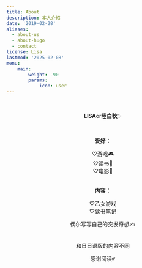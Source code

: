 ```yaml
---
title: About
description: 本人介紹
date: '2019-02-28'
aliases:
  - about-us
  - about-hugo
  - contact
license: Lisa
lastmod: '2025-02-08'
menu:
    main: 
        weight: -90
        params:
            icon: user
---
```


<center>

<br>

**LISA**or**陸白秋**✨

<br>

**爱好：**

♡游戏🎮<br>
♡读书📖<br>
♡电影🎥<br>
<br>

**内容：**

♡乙女游戏<br>
♡读书笔记

偶尔写写自己的突发奇想✍️

<br>
和日日语版的内容不同

感谢阅读💕

</center>